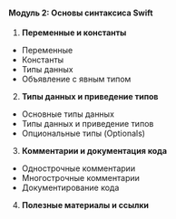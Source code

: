 #### **Модуль 2: Основы синтаксиса Swift**
1. **Переменные и константы** 
- Переменные
- Константы
- Типы данных
- Объявление с явным типом
2. **Типы данных и приведение типов** 
- Основные типы данных
- Типы данных и приведение типов
- Опциональные типы (Optionals)
3. **Комментарии и документация кода**
- Однострочные комментарии
- Многострочные комментарии
- Документирование кода
4. **Полезные материалы и ссылки**